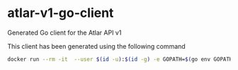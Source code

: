 # atlar-v1-go-client
Generated Go client for the Atlar API v1

This client has been generated using the following command

```sh
docker run --rm -it  --user $(id -u):$(id -g) -e GOPATH=$(go env GOPATH):/go -v $HOME:$HOME -w $(pwd) quay.io/goswagger/swagger generate client -f https://cdn.atlar.com/api/swagger.json -A .
```
